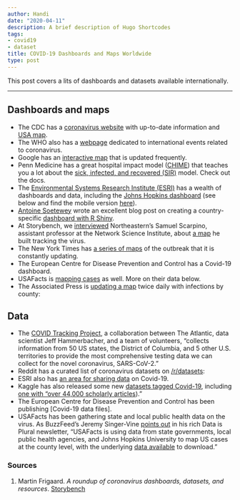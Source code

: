 ```yaml
---
author: Handi
date: "2020-04-11"
description: A brief description of Hugo Shortcodes
tags:
- covid19
- dataset
title: COVID-19 Dashboards and Maps Worldwide
type: post
---
```


This post covers a lits of dashboards and datasets available internationally.
<!--more-->
---

## Dashboards and maps
* The CDC has a [coronavirus website](https://www.cdc.gov/coronavirus/2019-ncov/index.html) with up-to-date information and [USA map](https://www.cdc.gov/coronavirus/2019-ncov/cases-updates/cases-in-us.html). 
* The WHO also has a [webpage](https://www.who.int/emergencies/diseases/novel-coronavirus-2019/events-as-they-happen) dedicated to international events related to coronavirus.
* Google has an [interactive map](https://google.org/crisisresponse/covid19-map) that is updated frequently.
* Penn Medicine has a great hospital impact model ([CHIME](https://penn-chime.phl.io/)) that teaches you a lot about the [sick, infected, and recovered (SIR)](https://mathworld.wolfram.com/SIRModel.html) model. Check out the docs. 
* The [Environmental Systems Research Institute (ESRI)](https://coronavirus-resources.esri.com/) has a wealth of dashboards and data, including the [Johns Hopkins dashboard](https://www.arcgis.com/apps/opsdashboard/index.html#/bda7594740fd40299423467b48e9ecf6) (see below and find the mobile version [here](https://www.arcgis.com/apps/opsdashboard/index.html#/85320e2ea5424dfaaa75ae62e5c06e61)).
* [Antoine Soetewey](https://www.linkedin.com/in/antoinesoetewey) wrote an excellent blog post on creating a country-specific [dashboard with R Shiny](https://www.statsandr.com/blog/how-to-create-a-simple-coronavirus-dashboard-specific-to-your-country-in-r/).
* At Storybench, we [interviewed](https://www.storybench.org/how-northeasterns-samuel-scarpino-built-a-live-map-tracking-the-coronavirus-outbreak/) Northeastern’s Samuel Scarpino, assistant professor at the Network Science Institute, about [a map](https://www.healthmap.org/covid-19/) he built tracking the virus.
* The New York Times has [a series of maps](https://www.nytimes.com/interactive/2020/world/coronavirus-maps.html?action=click&module=Top%20Stories&pgtype=Homepage&action=click&module=Spotlight&pgtype=Homepage) of the outbreak that it is constantly updating.
* The European Centre for Disease Prevention and Control has a Covid-19 dashboard.
* USAFacts is [mapping cases](https://qap.ecdc.europa.eu/public/extensions/COVID-19/COVID-19.html) as well. More on their data below.
* The Associated Press is [updating a map](https://abcnews.go.com/US/wireStory/tracking-coronavirus-outbreak-us-69797159) twice daily with infections by county:

## Data
* The [COVID Tracking Project](https://covidtracking.com/), a collaboration between The Atlantic, data scientist Jeff Hammerbacher, and a team of volunteers, “collects information from 50 US states, the District of Columbia, and 5 other U.S. territories to provide the most comprehensive testing data we can collect for the novel coronavirus, SARS-CoV-2.”
* Reddit has a curated list of coronavirus datasets on [/r/datasets](https://www.reddit.com/r/datasets/comments/exnzrd/coronavirus_datasets/):
* ESRI also has [an area for sharing data](https://disasterresponse.maps.arcgis.com/home/group.html?id=e0140dbc514b48b5b90c351740c14639#overview) on Covid-19.
* Kaggle has also released some new [datasets tagged Covid-19](https://www.kaggle.com/tags/covid19), including [one with “over 44,000 scholarly articles](https://www.kaggle.com/allen-institute-for-ai/CORD-19-research-challenge)).”
* The European Centre for Disease Prevention and Control has been publishing [Covid-19 data files].
* USAFacts has been gathering state and local public health data on the virus. As BuzzFeed’s Jeremy Singer-Vine [points out](https://tinyletter.com/data-is-plural/letters/data-is-plural-2020-03-25-edition) in his rich Data is Plural newsletter, “USAFacts is using data from state governments, local public health agencies, and Johns Hopkins University to map US cases at the county level, with the underlying [data available](https://usafacts.org/visualizations/coronavirus-covid-19-spread-map/) to download.”


### Sources
1. Martin Frigaard. *A roundup of coronavirus dashboards, datasets, and resources*. [Storybench](https://www.storybench.org/a-roundup-of-coronavirus-dashboards-datasets-and-resources/)
